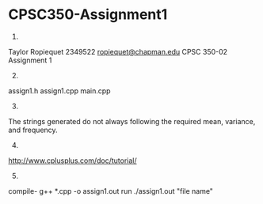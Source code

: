 # CPSC350-Assignment1

1.
Taylor Ropiequet
2349522
ropiequet@chapman.edu
CPSC 350-02
Assignment 1

2.
assign1.h
assign1.cpp
main.cpp

3.
The strings generated do not always following the required mean, variance, and frequency.

4.
http://www.cplusplus.com/doc/tutorial/

5.
compile- g++ *.cpp -o assign1.out
run ./assign1.out "file name"

